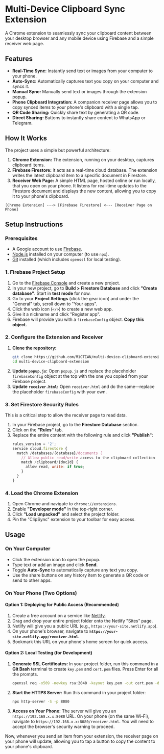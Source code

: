 # Multi-Device Clipboard Sync Extension

A Chrome extension to seamlessly sync your clipboard content between your desktop browser and any mobile device using Firebase and a simple receiver web page.

## Features

-   **Real-Time Sync:** Instantly send text or images from your computer to your phone.
-   **Auto-Sync:** Automatically captures text you copy on your computer and syncs it.
-   **Manual Sync:** Manually send text or images through the extension popup.
-   **Phone Clipboard Integration:** A companion receiver page allows you to copy synced items to your phone's clipboard with a single tap.
-   **QR Code Sharing:** Quickly share text by generating a QR code.
-   **Direct Sharing:** Buttons to instantly share content to WhatsApp or Telegram.

## How It Works

The project uses a simple but powerful architecture:

1.  **Chrome Extension:** The extension, running on your desktop, captures clipboard items.
2.  **Firebase Firestore:** It acts as a real-time cloud database. The extension writes the latest clipboard item to a specific document in Firestore.
3.  **Receiver Web Page:** A simple HTML page, hosted online or run locally, that you open on your phone. It listens for real-time updates to the Firestore document and displays the new content, allowing you to copy it to your phone's clipboard.

```
[Chrome Extension] ---> [Firebase Firestore] <--- [Receiver Page on Phone]
```

## Setup Instructions

### Prerequisites

-   A Google account to use [Firebase](https://firebase.google.com/).
-   [Node.js](https://nodejs.org/) installed on your computer (to use `npx`).
-   [Git](https://git-scm.com/) installed (which includes `openssl` for local testing).

### 1. Firebase Project Setup

1.  Go to the [Firebase Console](https://console.firebase.google.com/) and create a new project.
2.  In your new project, go to **Build > Firestore Database** and click **"Create database"**. Start in **test mode** for now.
3.  Go to your **Project Settings** (click the gear icon) and under the "General" tab, scroll down to "Your apps".
4.  Click the web icon (`</>`) to create a new web app.
5.  Give it a nickname and click "Register app".
6.  Firebase will provide you with a `firebaseConfig` object. **Copy this object.**

### 2. Configure the Extension and Receiver

1.  **Clone the repository:**
    ```bash
    git clone https://github.com/M1CTIAN/multi-device-clipboard-extension.git
    cd multi-device-clipboard-extension
    ```
2.  **Update `popup.js`:** Open `popup.js` and replace the placeholder `firebaseConfig` object at the top with the one you copied from your Firebase project.
3.  **Update `receiver.html`:** Open `receiver.html` and do the same—replace the placeholder `firebaseConfig` with your own.

### 3. Set Firestore Security Rules

This is a critical step to allow the receiver page to read data.
1.  In your Firebase project, go to the **Firestore Database** section.
2.  Click on the **"Rules"** tab.
3.  Replace the entire content with the following rule and click **"Publish"**:
    ```javascript
    rules_version = '2';
    service cloud.firestore {
      match /databases/{database}/documents {
        // Allow public read/write access to the clipboard collection
        match /clipboard/{docId} {
          allow read, write: if true;
        }
      }
    }
    ```

### 4. Load the Chrome Extension

1.  Open Chrome and navigate to `chrome://extensions`.
2.  Enable **"Developer mode"** in the top-right corner.
3.  Click **"Load unpacked"** and select the project folder.
4.  Pin the "ClipSync" extension to your toolbar for easy access.

## Usage

### On Your Computer

-   Click the extension icon to open the popup.
-   Type text or add an image and click **Send**.
-   Toggle **Auto-Sync** to automatically capture any text you copy.
-   Use the share buttons on any history item to generate a QR code or send to other apps.

### On Your Phone (Two Options)

#### Option 1: Deploying for Public Access (Recommended)

1.  Create a free account on a service like [Netlify](https://www.netlify.com/).
2.  Drag and drop your entire project folder onto the Netlify "Sites" page.
3.  Netlify will give you a public URL (e.g., `https://your-site.netlify.app`).
4.  On your phone's browser, navigate to **`https://your-site.netlify.app/receiver.html`**.
5.  Bookmark this URL on your phone's home screen for quick access.

#### Option 2: Local Testing (for Development)

1.  **Generate SSL Certificates:** In your project folder, run this command in a **Git Bash** terminal to create `key.pem` and `cert.pem` files. Press Enter for all the prompts.
    ```bash
    openssl req -x509 -newkey rsa:2048 -keyout key.pem -out cert.pem -days 365 -nodes
    ```
2.  **Start the HTTPS Server:** Run this command in your project folder:
    ```bash
    npx http-server -S -p 8080
    ```
3.  **Access on Your Phone:** The server will give you an `https://192.168.x.x:8080` URL. On your phone (on the same Wi-Fi), navigate to `https://192.168.x.x:8080/receiver.html`. You will need to accept the browser's security warning to proceed.

Now, whenever you send an item from your extension, the receiver page on your phone will update, allowing you to tap a button to copy the content to your phone's clipboard.